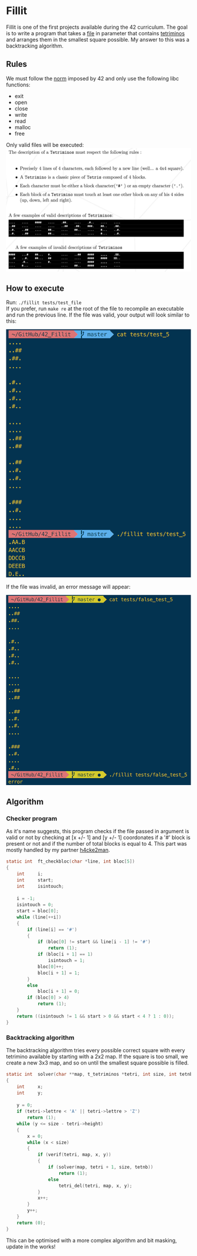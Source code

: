 # Fillit
Fillit is one of the first projects available during the 42 curriculum. The goal is to write a program that takes a [file](https://github.com/Nicennn/42_Fillit/tree/master/tests) in parameter that contains [tetriminos](https://en.wikipedia.org/wiki/Tetromino) and arranges them in the smallest square possible. My answer to this was a backtracking algorithm.
## Rules
We must follow the [norm](https://github.com/Nicennn/42_Fillit/blob/master/imgs/Norm_42.pdf) imposed by 42 and only use the following libc functions:
* exit
* open
* close
* write
* read
* malloc
* free

Only valid files will be executed:
![Valid_examples](imgs/valid_example.png)

## How to execute
Run: `
./fillit tests/test_file
`  
If you prefer, run `make re` at the root of the file to recompile an executable and run the previous line.  If the file was valid, your output will look similar to this:

![Correct_file_output_example](imgs/correct_file.png)

If the file was invalid, an error message will appear:

![Error_message](imgs/error_message.png)
## Algorithm
### Checker program
As it's name suggests, this program checks if the file passed in argument is valid or not by checking at [x +/- 1] and [y +/- 1] coordonates if a '#' block is present or not and if the number of total blocks is equal to 4. This part was mostly handled by my partner [h4cke2man](https://github.com/h4cke2man).
```c
static int	ft_checkbloc(char *line, int bloc[5])
{
	int		i;
	int		start;
	int		isintouch;

	i = -1;
	isintouch = 0;
	start = bloc[0];
	while (line[++i])
	{
		if (line[i] == '#')
		{
			if (bloc[0] != start && line[i - 1] != '#')
				return (1);
			if (bloc[i + 1] == 1)
				isintouch = 1;
			bloc[0]++;
			bloc[i + 1] = 1;
		}
		else
			bloc[i + 1] = 0;
		if (bloc[0] > 4)
			return (1);
	}
	return ((isintouch != 1 && start > 0 && start < 4 ? 1 : 0));
}
```
### Backtracking algorithm
The backtracking algorithm tries every possible correct square with every tetrimino available by starting with a 2x2 map. If the square is too small, we create a new 3x3 map, and so on until the smallest square possible is filled.
```c
static int	solver(char **map, t_tetriminos *tetri, int size, int tetnb)
{
	int		x;
	int		y;

	y = 0;
	if (tetri->lettre < 'A' || tetri->lettre > 'Z')
		return (1);
	while (y <= size - tetri->height)
	{
		x = 0;
		while (x < size)
		{
			if (verif(tetri, map, x, y))
			{
				if (solver(map, tetri + 1, size, tetnb))
					return (1);
				else
					tetri_del(tetri, map, x, y);
			}
			x++;
		}
		y++;
	}
	return (0);
}
```
This can be optimised with a more complex algorithm and bit masking, update in the works!
